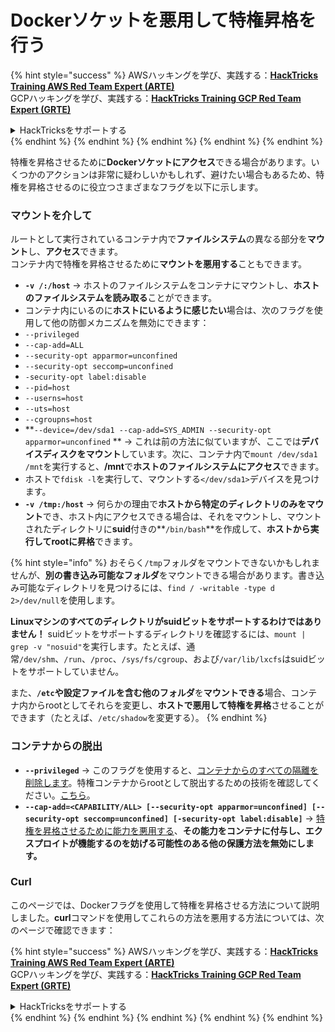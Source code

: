 # Dockerソケットを悪用して特権昇格を行う

{% hint style="success" %}
AWSハッキングを学び、実践する：<img src="/.gitbook/assets/arte.png" alt="" data-size="line">[**HackTricks Training AWS Red Team Expert (ARTE)**](https://training.hacktricks.xyz/courses/arte)<img src="/.gitbook/assets/arte.png" alt="" data-size="line">\
GCPハッキングを学び、実践する：<img src="/.gitbook/assets/grte.png" alt="" data-size="line">[**HackTricks Training GCP Red Team Expert (GRTE)**<img src="/.gitbook/assets/grte.png" alt="" data-size="line">](https://training.hacktricks.xyz/courses/grte)

<details>

<summary>HackTricksをサポートする</summary>

* [**サブスクリプションプラン**](https://github.com/sponsors/carlospolop)を確認してください！
* **💬 [**Discordグループ**](https://discord.gg/hRep4RUj7f)または[**Telegramグループ**](https://t.me/peass)に参加するか、**Twitter** 🐦 [**@hacktricks\_live**](https://twitter.com/hacktricks\_live)**をフォローしてください。**
* **[**HackTricks**](https://github.com/carlospolop/hacktricks)および[**HackTricks Cloud**](https://github.com/carlospolop/hacktricks-cloud)のGitHubリポジトリにPRを提出してハッキングトリックを共有してください。**

</details>
{% endhint %}
{% endhint %}
{% endhint %}
{% endhint %}
{% endhint %}

特権を昇格させるために**Dockerソケットにアクセス**できる場合があります。いくつかのアクションは非常に疑わしいかもしれず、避けたい場合もあるため、特権を昇格させるのに役立つさまざまなフラグを以下に示します。

### マウントを介して

ルートとして実行されているコンテナ内で**ファイルシステム**の異なる部分を**マウント**し、**アクセス**できます。\
コンテナ内で特権を昇格させるために**マウントを悪用する**こともできます。

* **`-v /:/host`** -> ホストのファイルシステムをコンテナにマウントし、**ホストのファイルシステムを読み取る**ことができます。
* コンテナ内にいるのに**ホストにいるように感じたい**場合は、次のフラグを使用して他の防御メカニズムを無効にできます：
* `--privileged`
* `--cap-add=ALL`
* `--security-opt apparmor=unconfined`
* `--security-opt seccomp=unconfined`
* `-security-opt label:disable`
* `--pid=host`
* `--userns=host`
* `--uts=host`
* `--cgroupns=host`
* \*\*`--device=/dev/sda1 --cap-add=SYS_ADMIN --security-opt apparmor=unconfined` \*\* -> これは前の方法に似ていますが、ここでは**デバイスディスクをマウント**しています。次に、コンテナ内で`mount /dev/sda1 /mnt`を実行すると、**/mnt**で**ホストのファイルシステムにアクセス**できます。
* ホストで`fdisk -l`を実行して、マウントする`</dev/sda1>`デバイスを見つけます。
* **`-v /tmp:/host`** -> 何らかの理由で**ホストから特定のディレクトリのみをマウント**でき、ホスト内にアクセスできる場合は、それをマウントし、マウントされたディレクトリに**suid**付きの**`/bin/bash`**を作成して、**ホストから実行してrootに昇格**できます。

{% hint style="info" %}
おそらく`/tmp`フォルダをマウントできないかもしれませんが、**別の書き込み可能なフォルダ**をマウントできる場合があります。書き込み可能なディレクトリを見つけるには、`find / -writable -type d 2>/dev/null`を使用します。

**Linuxマシンのすべてのディレクトリがsuidビットをサポートするわけではありません！** suidビットをサポートするディレクトリを確認するには、`mount | grep -v "nosuid"`を実行します。たとえば、通常`/dev/shm`、`/run`、`/proc`、`/sys/fs/cgroup`、および`/var/lib/lxcfs`はsuidビットをサポートしていません。

また、**`/etc`**や**設定ファイルを含む他のフォルダ**を**マウントできる**場合、コンテナ内からrootとしてそれらを変更し、**ホストで悪用して特権を昇格**させることができます（たとえば、`/etc/shadow`を変更する）。
{% endhint %}

### コンテナからの脱出

* **`--privileged`** -> このフラグを使用すると、[コンテナからのすべての隔離を削除します](docker-privileged.md#what-affects)。特権コンテナからrootとして脱出するための技術を確認してください。[こちら](docker-breakout-privilege-escalation/#automatic-enumeration-and-escape)。
* **`--cap-add=<CAPABILITY/ALL> [--security-opt apparmor=unconfined] [--security-opt seccomp=unconfined] [-security-opt label:disable]`** -> [特権を昇格させるために能力を悪用する](../linux-capabilities.md)、**その能力をコンテナに付与し、エクスプロイトが機能するのを妨げる可能性のある他の保護方法を無効にします。**

### Curl

このページでは、Dockerフラグを使用して特権を昇格させる方法について説明しました。**curl**コマンドを使用してこれらの方法を悪用する方法については、次のページで確認できます：

{% hint style="success" %}
AWSハッキングを学び、実践する：<img src="/.gitbook/assets/arte.png" alt="" data-size="line">[**HackTricks Training AWS Red Team Expert (ARTE)**](https://training.hacktricks.xyz/courses/arte)<img src="/.gitbook/assets/arte.png" alt="" data-size="line">\
GCPハッキングを学び、実践する：<img src="/.gitbook/assets/grte.png" alt="" data-size="line">[**HackTricks Training GCP Red Team Expert (GRTE)**<img src="/.gitbook/assets/grte.png" alt="" data-size="line">](https://training.hacktricks.xyz/courses/grte)

<details>

<summary>HackTricksをサポートする</summary>

* [**サブスクリプションプラン**](https://github.com/sponsors/carlospolop)を確認してください！
* **💬 [**Discordグループ**](https://discord.gg/hRep4RUj7f)または[**Telegramグループ**](https://t.me/peass)に参加するか、**Twitter** 🐦 [**@hacktricks\_live**](https://twitter.com/hacktricks\_live)**をフォローしてください。**
* **[**HackTricks**](https://github.com/carlospolop/hacktricks)および[**HackTricks Cloud**](https://github.com/carlospolop/hacktricks-cloud)のGitHubリポジトリにPRを提出してハッキングトリックを共有してください。**

</details>
{% endhint %}
</details>
{% endhint %}
</details>
{% endhint %}
</details>
{% endhint %}
</details>
{% endhint %}
